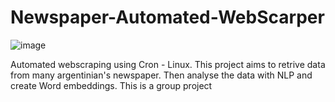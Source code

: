 # Newspaper-Automated-WebScarper
![image](https://user-images.githubusercontent.com/64103291/119039528-c06e1f80-b98a-11eb-8811-e38cc9f43423.png)

Automated webscraping using Cron - Linux. This project aims to retrive data from many argentinian's newspaper.
Then analyse the data with NLP and create Word embeddings.
This is a group project
